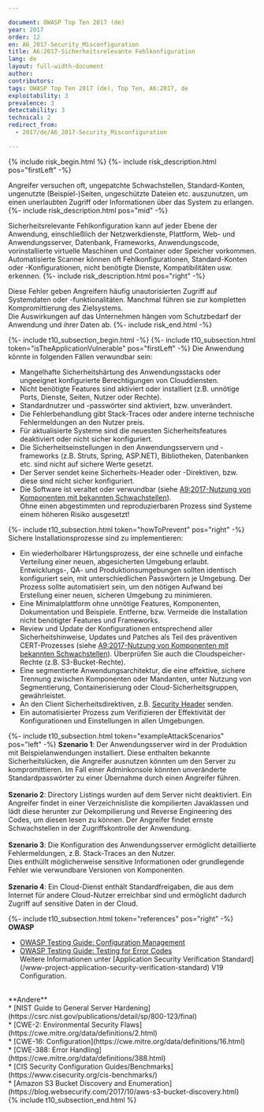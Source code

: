 ```yaml
---

document: OWASP Top Ten 2017 (de)
year: 2017
order: 12
en: A6_2017-Security_Misconfiguration
title: A6:2017-Sicherheitsrelevante Fehlkonfiguration
lang: de
layout: full-width-document
author:
contributors:
tags: OWASP Top Ten 2017 (de), Top Ten, A6:2017, de
exploitability: 3
prevalence: 3
detectability: 3
technical: 2
redirect_from:
  - 2017/de/A6_2017-Security_Misconfiguration

---
```


{% include risk_begin.html %}
{%- include risk_description.html pos="firstLeft" -%}
<!--- Threat Agent: --->
Angreifer versuchen oft, ungepatchte Schwachstellen, Standard-Konten, ungenutzte (Beispiel-)Seiten, ungeschützte Dateien etc. auszunutzen, um einen unerlaubten Zugriff oder Informationen über das System zu erlangen.
{%- include risk_description.html pos="mid" -%}
<!--- Security Weakness: --->
Sicherheitsrelevante Fehlkonfiguration kann auf jeder Ebene der Anwendung, einschließlich der Netzwerkdienste, Plattform, Web- und Anwendungsserver, Datenbank, Frameworks, Anwendungscode, vorinstallierte virtuelle Maschinen und Container oder Speicher vorkommen.<br>Automatisierte Scanner können oft Fehlkonfigurationen, Standard-Konten oder -Konfigurationen, nicht benötigte Dienste, Kompatibilitäten usw. erkennen.
{%- include risk_description.html pos="right" -%}
<!--- Impacts: --->
Diese Fehler geben Angreifern häufig unautorisierten Zugriff auf Systemdaten oder -funktionalitäten. Manchmal führen sie zur kompletten Kompromittierung des Zielsystems.<br>Die Auswirkungen auf das Unternehmen hängen vom Schutzbedarf der Anwendung und ihrer Daten ab.
{%- include risk_end.html -%}

{%- include t10_subsection_begin.html -%}
{%- include t10_subsection.html token="isTheApplicationVulnerable" pos="firstLeft" -%}
Die Anwendung könnte in folgenden Fällen verwundbar sein:<br>
* Mangelhafte Sicherheitshärtung des Anwendungsstacks oder ungeeignet konfigurierte Berechtigungen von Clouddiensten.<br>
* Nicht benötigte Features sind aktiviert oder installiert (z.B. unnötige Ports, Dienste, Seiten, Nutzer oder Rechte).<br>
* Standardnutzer und -passwörter sind aktiviert, bzw. unverändert.<br>
* Die Fehlerbehandlung gibt Stack-Traces oder andere interne technische Fehlermeldungen an den Nutzer preis.<br>
* Für aktualisierte Systeme sind die neuesten Sicherheitsfeatures deaktiviert oder nicht sicher konfiguriert.<br>
* Die Sicherheitseinstellungen in den Anwendungsservern und -frameworks (z.B. Struts, Spring, ASP.NET), Bibliotheken, Datenbanken etc. sind nicht auf sichere Werte gesetzt.<br>
* Der Server sendet keine Sicherheits-Header oder -Direktiven, bzw. diese sind nicht sicher konfiguriert.<br>
* Die Software ist veraltet oder verwundbar (siehe [A9:2017-Nutzung von Komponenten mit bekannten Schwachstellen](A9_2017-Nutzung_von_Komponenten_mit_bekannten_Schwachstellen)).<br>
Ohne einen abgestimmten und reproduzierbaren Prozess sind Systeme einem höheren Risiko ausgesetzt!

{%- include t10_subsection.html token="howToPrevent" pos="right" -%}
Sichere Installationsprozesse sind zu implementieren:<br>
* Ein wiederholbarer Härtungsprozess, der eine schnelle und einfache Verteilung einer neuen, abgesicherten Umgebung erlaubt. Entwicklungs-, QA- und Produktionsumgebungen sollten identisch konfiguriert sein, mit unterschiedlichen Passwörtern je Umgebung. Der Prozess sollte automatisiert sein, um den nötigen Aufwand bei Erstellung einer neuen, sicheren Umgebung zu minimieren.<br>
* Eine Minimalplattform ohne unnötige Features, Komponenten, Dokumentation und Beispiele. Entferne, bzw. Vermeide die Installation nicht benötigter Features und Frameworks.<br>
* Review und Update der Konfigurationen entsprechend aller Sicherheitshinweise, Updates und Patches als Teil des präventiven CERT-Prozesses (siehe [A9:2017-Nutzung von Komponenten mit bekannten Schwachstellen](A9_2017-Nutzung_von_Komponenten_mit_bekannten_Schwachstellen)). Überprüfen Sie auch die Cloudspeicher-Rechte (z.B. S3-Bucket-Rechte).<br>
* Eine segmentierte Anwendungsarchitektur, die eine effektive, sichere Trennung zwischen Komponenten oder Mandanten, unter Nutzung von Segmentierung, Containerisierung oder Cloud-Sicherheitsgruppen, gewährleistet.<br>
* An den Client Sicherheitsdirektiven, z.B. [Security Header](/www-project-secure-headers) senden.<br>
* Ein automatisierter Prozess zum Verifizieren der Effektivität der Konfigurationen und Einstellungen in allen Umgebungen.

{%- include t10_subsection.html token="exampleAttackScenarios" pos="left" -%}
**Szenario 1**: Der Anwendungsserver wird in der Produktion mit Beispielanwendungen installiert. Diese enthalten bekannte Sicherheitslücken, die Angreifer ausnutzen könnten um den Server zu kompromittieren. Im Fall einer Adminkonsole könnten unveränderte Standardpasswörter zu einer Übernahme durch einen Angreifer führen.<br>
<br> 
**Szenario 2**: Directory Listings wurden auf dem Server nicht deaktiviert. Ein Angreifer findet in einer Verzeichnisliste die kompilierten Javaklassen und lädt diese herunter zur Dekompilierung und Reverse Engineering des Codes, um diesen lesen zu können. Der Angreifer findet ernste Schwachstellen in der Zugriffskontrolle der Anwendung.<br>
<br>
**Szenario 3**: Die Konfiguration des Anwendungsserver ermöglicht detaillierte Fehlermeldungen, z.B. Stack-Traces an den Nutzer.<br>Dies enthüllt möglicherweise sensitive Informationen oder grundlegende Fehler wie verwundbare Versionen von Komponenten.<br>
<br>
**Szenario 4**: Ein Cloud-Dienst enthält Standardfreigaben, die aus dem Internet für andere Cloud-Nutzer erreichbar sind und ermöglicht dadurch Zugriff auf sensitive Daten in der Cloud.

{%- include t10_subsection.html token="references" pos="right" -%}
**OWASP**<br>
* [OWASP Testing Guide: Configuration Management](/www-project-web-security-testing-guide/latest/4-Web_Application_Security_Testing/02-Configuration_and_Deployment_Management_Testing/README)<br>
* [OWASP Testing Guide: Testing for Error Codes](/www-project-web-security-testing-guide/latest/4-Web_Application_Security_Testing/08-Testing_for_Error_Handling/01-Testing_for_Error_Code)<br>
Weitere Informationen unter [Application Security Verification Standard] (/www-project-application-security-verification-standard) V19 Configuration.<br>
<br>
**Andere**<br>
* [NIST Guide to General Server Hardening](https://csrc.nist.gov/publications/detail/sp/800-123/final)<br>
* [CWE-2: Environmental Security Flaws](https://cwe.mitre.org/data/definitions/2.html)<br>
* [CWE-16: Configuration](https://cwe.mitre.org/data/definitions/16.html)<br>
* [CWE-388: Error Handling](https://cwe.mitre.org/data/definitions/388.html)<br>
* [CIS Security Configuration Guides/Benchmarks](https://www.cisecurity.org/cis-benchmarks/)<br>
* [Amazon S3 Bucket Discovery and Enumeration](https://blog.websecurify.com/2017/10/aws-s3-bucket-discovery.html)<br>
{% include t10_subsection_end.html %}